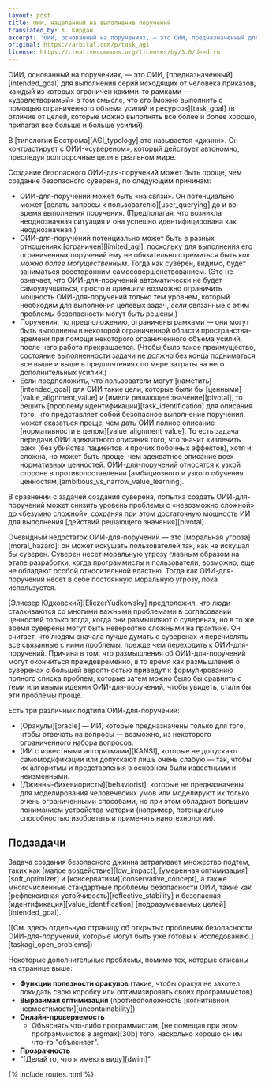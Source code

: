 ```yaml
---
layout: post
title: ОИИ, нацеленный на выполнение поручений
translated_by: К. Кирдан
excerpt: "ОИИ, основанный на поручениях, — это ОИИ, предназначенный для выполнения серий исходящих от человека приказов, каждый из которых ограничен какими-то рамками — «удовлетворимый» в том смысле, что его можно выполнить с помощью ограниченного объема усилий и ресурсов (в отличие от целей, которые можно выполнять все более и более хорошо, прилагая все больше и больше усилий)."
original: https://arbital.com/p/task_agi
license: https://creativecommons.org/licenses/by/3.0/deed.ru
---
```

ОИИ, основанный на поручениях, — это ОИИ, [предназначенный][intended_goal] для выполнения серий исходящих от человека приказов, каждый из которых ограничен какими-то рамками — «удовлетворимый» в том смысле, что его [можно выполнить с помощью ограниченного объема усилий и ресурсов][task_goal] (в отличие от целей, которые можно выполнять все более и более хорошо, прилагая все больше и больше усилий).

В [типологии Бострома][AGI_typology] это называется «джинн». Он контрастирует с ОИИ-«сувереном», который действует автономно, преследуя долгосрочные цели в реальном мире.

Создание безопасного ОИИ-для-поручений может быть проще, чем создание безопасного суверена, по следующим причинам:

- ОИИ-для-поручений может быть «на связи». Он потенциально может [делать запросы к пользователю][user_querying] до и во время выполнения поручения. (Предполагая, что возникла неоднозначная ситуация и она успешно идентифицирована как неоднозначная.)
- ОИИ-для-поручений потенциально может быть в разных отношениях [ограничен][limited_agi], поскольку для выполнения его ограниченных поручений ему не обязательно стремиться быть _как можно более могущественным_. Тогда как суверен, видимо, будет заниматься всесторонним самосовершенствованием. (Это не означает, что ОИИ-для-поручений автоматически не будет самоулучшаться, просто _в принципе_ возможно ограничить мощность ОИИ-для-поручений только тем уровнем, который необходим для выполнения целевых задач, _если_ связанные с этим проблемы безопасности могут быть решены.)
- Поручения, по предположению, ограничены рамками — они могут быть выполнены в некоторой ограниченной области пространства-времени при помощи некоторого ограниченного объема усилий, после чего работа прекращается. (Чтобы было такое преимущество, состояние выполненности задачи не должно без конца подниматься все выше и выше в предпочтениях по мере затраты на него дополнительных усилий.)
- Если предположить, что пользователи могут [наметить][intended_goal] для ОИИ такие цели, которые были бы [ценными][value_alignment_value] и [имели решающее значение][pivotal], то решить [проблему идентификации][task_identification] для описания того, что представляет собой безопасное выполнение поручения, может оказаться проще, чем дать ОИИ полное описание [нормативности в целом][value_alignment_value]. То есть задача передачи ОИИ адекватного описания того, что значит «излечить рак» (без убийства пациентов и прочих побочных эффектов), хотя и сложна, но может быть проще, чем адекватное описание всех нормативных ценностей. ОИИ-для-поручений относятся к узкой стороне в противопоставлении [амбициозного и узкого обучения ценностям][ambitious_vs_narrow_value_learning].

В сравнении с задачей создания суверена, попытка создать ОИИ-для-поручений может снизить уровень проблемы с «невозможно сложной» до «безумно сложной», сохраняя при этом достаточную мощность ИИ для выполнения [действий решающего значения][pivotal].

Очевидный недостаток ОИИ-для-поручений — это [моральная угроза][moral_hazard]\: он может искушать пользователей так, как не искушал бы суверен. Суверен несет моральную угрозу главным образом на этапе разработки, когда программисты и пользователи, возможно, еще не обладают особой относительной властью. Тогда как ОИИ-для-поручений несет в себе постоянную моральную угрозу, пока используется.

[Элиезер Юдковский][EliezerYudkowsky] предположил, что люди сталкиваются со многими важными проблемами в согласовании ценностей только тогда, когда они размышляют о суверенах, но в то же время суверены могут быть невероятно сложными на практике. Он считает, что людям сначала лучше думать о суверенах и перечислять все связанные с ними проблемы, прежде чем переходить к ОИИ-для-поручений. Причина в том, что размышления об ОИИ-для-поручений могут окончиться преждевременно, в то время как размышления о суверенах с большей вероятностью приведут к формулированию полного списка проблем, которые затем можно было бы сравнить с теми или иными идеями ОИИ-для-поручений, чтобы увидеть, стали бы эти проблемы проще.

Есть три различных подтипа ОИИ-для-поручений:

- [Оракулы][oracle] — ИИ, которые предназначены только для того, чтобы отвечать на вопросы — возможно, из некоторого ограниченного набора вопросов.
- [ИИ с известными алгоритмами][KANSI], которые не допускают самомодификации или допускают лишь очень слабую — так, чтобы их алгоритмы и представления в основном были известными и неизменными.
- [Джинны-бихевиористы][behaviorist], которые не предназначены для моделирования человеческих умов или моделируют их только очень ограниченными способами, но при этом обладают большим пониманием устройства материи (например, потенциально способностью изобретать и применять нанотехнологии).

## Подзадачи

Задача создания безопасного джинна затрагивает множество подтем, таких как [малое воздействие][low_impact], [умеренная оптимизация][soft_optimizer] и [консерватизм][conservative_concept], а также многочисленные стандартные проблемы безопасности ОИИ, такие как [рефлексивная устойчивость][reflective_stability] и безопасная [идентификация][value_identification] [подразумеваемых целей][intended_goal].

([См. здесь отдельную страницу об открытых проблемах безопасности ОИИ-для-поручений, которые могут быть уже готовы к исследованию.][taskagi_open_problems])

Некоторые дополнительные проблемы, помимо тех, которые описаны на странице выше:

- **Функции полезности оракулов** (такие, чтобы оракул не захотел покидать свою коробку или оптимизировать своих программистов)
- **Выразимая оптимизация** (противоположность [когнитивной невместимости][uncontainability])
- **Онлайн-проверяемость**
    - Объяснять что-либо программистам, [не помещая при этом программистов в argmax][30b] того, насколько хорошо он им что-то "объясняет".
- **Прозрачность**
- "[Делай то, что я имею в виду][dwim]"

{% include routes.html %}
